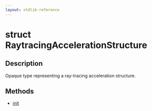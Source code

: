 ```yaml
---
layout: stdlib-reference
---
```


# struct RaytracingAccelerationStructure

## Description

Opaque type representing a ray-tracing acceleration structure.


## Methods

* [init](/stdlib-reference/types/raytracingaccelerationstructure-0am/init)


